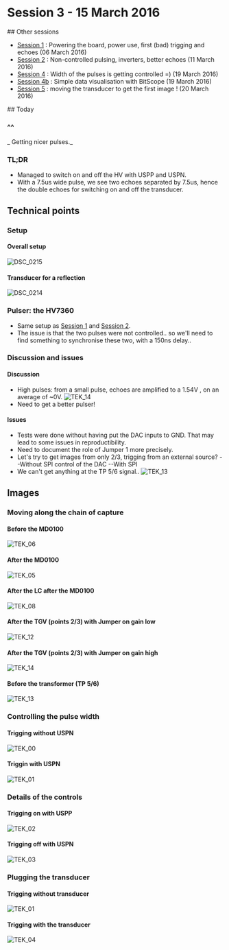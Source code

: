 # Session 3 - 15 March 2016
## Other sessions

- [Session 1](Session_1.md) : Powering the board, power use, first (bad) trigging and echoes (06 March 2016)
- [Session 2](Session_2.md) : Non-controlled pulsing, inverters, better echoes (11 March 2016)
- [Session 4](Session_4.md) : Width of the pulses is getting controlled =) (19 March 2016)
- [Session 4b](Session_4b.md) : Simple data visualisation with BitScope (19 March 2016)
- [Session 5](Session_5.md) : moving the transducer to get the first image ! (20 March 2016)

## Today

### ^^
_ Getting nicer pulses._

### TL;DR
- Managed to switch on and off the HV with USPP and USPN.
- With a 7.5us wide pulse, we see two echoes separated by 7.5us, hence the double echoes for switching on and off the transducer.

## Technical points
### Setup
#### Overall setup
![DSC_0215](/Images/Session_3/DSC_0215.JPG)
#### Transducer for a reflection
![DSC_0214](/Images/Session_3/DSC_0214.JPG)

### Pulser: the HV7360

- Same setup as [Session 1](Session_1.md) and [Session 2](Session_2.md).
- The issue is that the two pulses were not controlled.. so we'll need to find something to synchronise these two, with a 150ns delay..

### Discussion and issues
#### Discussion
- High pulses: from a small pulse, echoes are amplified to a 1.54V , on an average of ~0V.
![TEK_14](/Images/Session_3/TEK0014.JPG)
- Need to get a better pulser!

#### Issues
- Tests were done without having put the DAC inputs to GND. That may lead to some issues in reproductibility.
- Need to document the role of Jumper 1 more precisely.
- Let's try to get images from only 2/3, trigging from an external source?
--Without SPI control of the DAC
--With SPI
- We can't get anything at the TP 5/6 signal..
![TEK_13](/Images/Session_3/TEK0013.JPG)

## Images
### Moving along the chain of capture
#### Before the MD0100
![TEK_06](/Images/Session_3/TEK0006.JPG)
#### After the MD0100
![TEK_05](/Images/Session_3/TEK0005.JPG)
#### After the LC after the MD0100
![TEK_08](/Images/Session_3/TEK0008.JPG)
#### After the TGV (points 2/3) with Jumper on gain low
![TEK_12](/Images/Session_3/TEK0012.JPG)
#### After the TGV (points 2/3) with Jumper on gain high
![TEK_14](/Images/Session_3/TEK0014.JPG)
#### Before the transformer (TP 5/6)
![TEK_13](/Images/Session_3/TEK0013.JPG)

### Controlling the pulse width
#### Trigging without USPN
![TEK_00](/Images/Session_3/TEK0000.JPG)
#### Triggin with USPN
![TEK_01](/Images/Session_3/TEK0001.JPG)
### Details of the controls
#### Trigging on with USPP
![TEK_02](/Images/Session_3/TEK0002.JPG)
#### Trigging off with USPN
![TEK_03](/Images/Session_3/TEK0003.JPG)
### Plugging the transducer
#### Trigging without transducer
![TEK_01](/Images/Session_3/TEK0001.JPG)
#### Trigging with the transducer
![TEK_04](/Images/Session_3/TEK0004.JPG)




